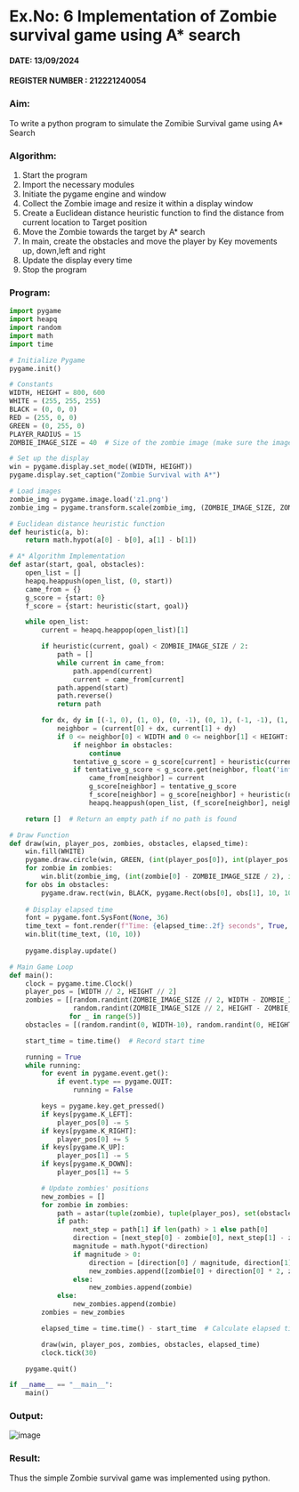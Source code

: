 # Ex.No: 6  Implementation of Zombie survival game using A* search 

#### DATE: 13/09/2024
#### REGISTER NUMBER : 212221240054

### Aim: 
To write a python program to simulate the Zomibie Survival game using A* Search 
### Algorithm:
1. Start the program
2. Import the necessary modules
3. Initiate the pygame engine and window
4. Collect the Zombie image and resize it within a display window 
5. Create a Euclidean distance heuristic function to find the distance from current location to Target position
6.  Move the Zombie towards the target by A* search 
7.  In main, create the obstacles and move the player by Key movements up, down,left and right 
10.  Update the display every time 
11.  Stop the program
 ### Program:

```py
import pygame
import heapq
import random
import math
import time

# Initialize Pygame
pygame.init()

# Constants
WIDTH, HEIGHT = 800, 600
WHITE = (255, 255, 255)
BLACK = (0, 0, 0)
RED = (255, 0, 0)
GREEN = (0, 255, 0)
PLAYER_RADIUS = 15
ZOMBIE_IMAGE_SIZE = 40  # Size of the zombie image (make sure the image is square)

# Set up the display
win = pygame.display.set_mode((WIDTH, HEIGHT))
pygame.display.set_caption("Zombie Survival with A*")

# Load images
zombie_img = pygame.image.load('z1.png')
zombie_img = pygame.transform.scale(zombie_img, (ZOMBIE_IMAGE_SIZE, ZOMBIE_IMAGE_SIZE))

# Euclidean distance heuristic function
def heuristic(a, b):
    return math.hypot(a[0] - b[0], a[1] - b[1])

# A* Algorithm Implementation
def astar(start, goal, obstacles):
    open_list = []
    heapq.heappush(open_list, (0, start))
    came_from = {}
    g_score = {start: 0}
    f_score = {start: heuristic(start, goal)}

    while open_list:
        current = heapq.heappop(open_list)[1]

        if heuristic(current, goal) < ZOMBIE_IMAGE_SIZE / 2:
            path = []
            while current in came_from:
                path.append(current)
                current = came_from[current]
            path.append(start)
            path.reverse()
            return path

        for dx, dy in [(-1, 0), (1, 0), (0, -1), (0, 1), (-1, -1), (1, 1), (-1, 1), (1, -1)]:
            neighbor = (current[0] + dx, current[1] + dy)
            if 0 <= neighbor[0] < WIDTH and 0 <= neighbor[1] < HEIGHT:
                if neighbor in obstacles:
                    continue
                tentative_g_score = g_score[current] + heuristic(current, neighbor)
                if tentative_g_score < g_score.get(neighbor, float('inf')):
                    came_from[neighbor] = current
                    g_score[neighbor] = tentative_g_score
                    f_score[neighbor] = g_score[neighbor] + heuristic(neighbor, goal)
                    heapq.heappush(open_list, (f_score[neighbor], neighbor))

    return []  # Return an empty path if no path is found

# Draw Function
def draw(win, player_pos, zombies, obstacles, elapsed_time):
    win.fill(WHITE)
    pygame.draw.circle(win, GREEN, (int(player_pos[0]), int(player_pos[1])), PLAYER_RADIUS)
    for zombie in zombies:
        win.blit(zombie_img, (int(zombie[0] - ZOMBIE_IMAGE_SIZE / 2), int(zombie[1] - ZOMBIE_IMAGE_SIZE / 2)))
    for obs in obstacles:
        pygame.draw.rect(win, BLACK, pygame.Rect(obs[0], obs[1], 10, 10))
    
    # Display elapsed time
    font = pygame.font.SysFont(None, 36)
    time_text = font.render(f"Time: {elapsed_time:.2f} seconds", True, BLACK)
    win.blit(time_text, (10, 10))
    
    pygame.display.update()

# Main Game Loop
def main():
    clock = pygame.time.Clock()
    player_pos = [WIDTH // 2, HEIGHT // 2]
    zombies = [[random.randint(ZOMBIE_IMAGE_SIZE // 2, WIDTH - ZOMBIE_IMAGE_SIZE // 2), 
                random.randint(ZOMBIE_IMAGE_SIZE // 2, HEIGHT - ZOMBIE_IMAGE_SIZE // 2)] 
               for _ in range(5)]
    obstacles = [(random.randint(0, WIDTH-10), random.randint(0, HEIGHT-10)) for _ in range(20)]

    start_time = time.time()  # Record start time

    running = True
    while running:
        for event in pygame.event.get():
            if event.type == pygame.QUIT:
                running = False

        keys = pygame.key.get_pressed()
        if keys[pygame.K_LEFT]:
            player_pos[0] -= 5
        if keys[pygame.K_RIGHT]:
            player_pos[0] += 5
        if keys[pygame.K_UP]:
            player_pos[1] -= 5
        if keys[pygame.K_DOWN]:
            player_pos[1] += 5

        # Update zombies' positions
        new_zombies = []
        for zombie in zombies:
            path = astar(tuple(zombie), tuple(player_pos), set(obstacles))
            if path:
                next_step = path[1] if len(path) > 1 else path[0]
                direction = [next_step[0] - zombie[0], next_step[1] - zombie[1]]
                magnitude = math.hypot(*direction)
                if magnitude > 0:
                    direction = [direction[0] / magnitude, direction[1] / magnitude]
                    new_zombies.append([zombie[0] + direction[0] * 2, zombie[1] + direction[1] * 2])
                else:
                    new_zombies.append(zombie)
            else:
                new_zombies.append(zombie)
        zombies = new_zombies

        elapsed_time = time.time() - start_time  # Calculate elapsed time

        draw(win, player_pos, zombies, obstacles, elapsed_time)
        clock.tick(30)

    pygame.quit()

if __name__ == "__main__":
    main()

````

### Output:

![image](https://github.com/user-attachments/assets/037b9ad4-7e9f-4341-8653-bafc6943c00b)


### Result:
Thus the simple Zombie survival game was implemented using python.
